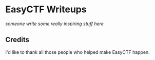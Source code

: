 # EasyCTF Writeups

*someone write some really inspiring stuff here*

## Credits

I'd like to thank all those people who helped make EasyCTF happen.